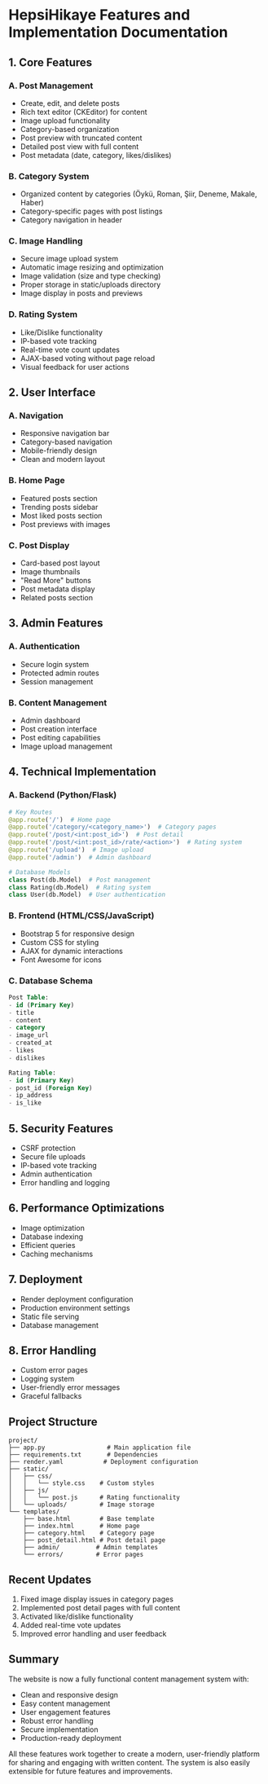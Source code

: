 # HepsiHikaye Features and Implementation Documentation

## 1. Core Features

### A. Post Management
- Create, edit, and delete posts
- Rich text editor (CKEditor) for content
- Image upload functionality
- Category-based organization
- Post preview with truncated content
- Detailed post view with full content
- Post metadata (date, category, likes/dislikes)

### B. Category System
- Organized content by categories (Öykü, Roman, Şiir, Deneme, Makale, Haber)
- Category-specific pages with post listings
- Category navigation in header

### C. Image Handling
- Secure image upload system
- Automatic image resizing and optimization
- Image validation (size and type checking)
- Proper storage in static/uploads directory
- Image display in posts and previews

### D. Rating System
- Like/Dislike functionality
- IP-based vote tracking
- Real-time vote count updates
- AJAX-based voting without page reload
- Visual feedback for user actions

## 2. User Interface

### A. Navigation
- Responsive navigation bar
- Category-based navigation
- Mobile-friendly design
- Clean and modern layout

### B. Home Page
- Featured posts section
- Trending posts sidebar
- Most liked posts section
- Post previews with images

### C. Post Display
- Card-based post layout
- Image thumbnails
- "Read More" buttons
- Post metadata display
- Related posts section

## 3. Admin Features

### A. Authentication
- Secure login system
- Protected admin routes
- Session management

### B. Content Management
- Admin dashboard
- Post creation interface
- Post editing capabilities
- Image upload management

## 4. Technical Implementation

### A. Backend (Python/Flask)
```python
# Key Routes
@app.route('/')  # Home page
@app.route('/category/<category_name>')  # Category pages
@app.route('/post/<int:post_id>')  # Post detail
@app.route('/post/<int:post_id>/rate/<action>')  # Rating system
@app.route('/upload')  # Image upload
@app.route('/admin')  # Admin dashboard

# Database Models
class Post(db.Model)  # Post management
class Rating(db.Model)  # Rating system
class User(db.Model)  # User authentication
```

### B. Frontend (HTML/CSS/JavaScript)
- Bootstrap 5 for responsive design
- Custom CSS for styling
- AJAX for dynamic interactions
- Font Awesome for icons

### C. Database Schema
```sql
Post Table:
- id (Primary Key)
- title
- content
- category
- image_url
- created_at
- likes
- dislikes

Rating Table:
- id (Primary Key)
- post_id (Foreign Key)
- ip_address
- is_like
```

## 5. Security Features
- CSRF protection
- Secure file uploads
- IP-based vote tracking
- Admin authentication
- Error handling and logging

## 6. Performance Optimizations
- Image optimization
- Database indexing
- Efficient queries
- Caching mechanisms

## 7. Deployment
- Render deployment configuration
- Production environment settings
- Static file serving
- Database management

## 8. Error Handling
- Custom error pages
- Logging system
- User-friendly error messages
- Graceful fallbacks

## Project Structure
```
project/
├── app.py                 # Main application file
├── requirements.txt       # Dependencies
├── render.yaml           # Deployment configuration
├── static/
│   ├── css/
│   │   └── style.css    # Custom styles
│   ├── js/
│   │   └── post.js      # Rating functionality
│   └── uploads/         # Image storage
└── templates/
    ├── base.html        # Base template
    ├── index.html       # Home page
    ├── category.html    # Category page
    ├── post_detail.html # Post detail page
    ├── admin/          # Admin templates
    └── errors/         # Error pages
```

## Recent Updates
1. Fixed image display issues in category pages
2. Implemented post detail pages with full content
3. Activated like/dislike functionality
4. Added real-time vote updates
5. Improved error handling and user feedback

## Summary
The website is now a fully functional content management system with:
- Clean and responsive design
- Easy content management
- User engagement features
- Robust error handling
- Secure implementation
- Production-ready deployment

All these features work together to create a modern, user-friendly platform for sharing and engaging with written content. The system is also easily extensible for future features and improvements.
